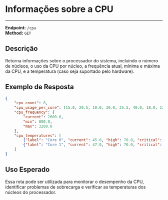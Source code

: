 
# Informações sobre a CPU
----------------------

**Endpoint:** `/cpu`  
**Method:** `GET`

## Descrição

Retorna informações sobre o processador do sistema, incluindo o número de núcleos, o uso da CPU por núcleo, a frequência atual, mínima e máxima da CPU, e a temperatura (caso seja suportado pelo hardware).

## Exemplo de Resposta

```json
{
    "cpu_count": 8,
    "cpu_usage_per_core": [15.0, 20.5, 10.0, 30.0, 25.5, 40.0, 18.0, 12.0],
    "cpu_frequency": {
        "current": 2600.0,
        "min": 800.0,
        "max": 3200.0
    },
    "cpu_temperatures": [
        {"label": "Core 0", "current": 45.0, "high": 70.0, "critical": 85.0},
        {"label": "Core 1", "current": 47.0, "high": 70.0, "critical": 85.0}
    ]
}
```

## Uso Esperado

Essa rota pode ser utilizada para monitorar o desempenho da CPU, identificar problemas de sobrecarga e verificar as temperaturas dos núcleos do processador.